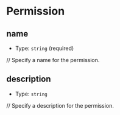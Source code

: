
Permission
==========



name
----

- Type: `string` (required)

// Specify a name for the permission.



description
-----------

- Type: `string` 

// Specify a description for the permission.
